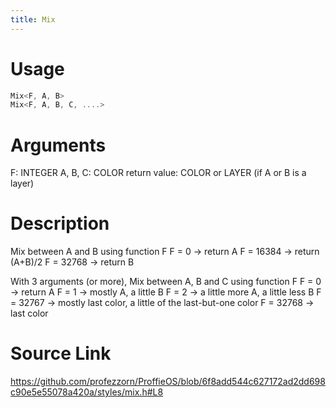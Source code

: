 ```yaml
---
title: Mix
---
```


# Usage
```cpp
Mix<F, A, B>
Mix<F, A, B, C, ....>
```

# Arguments
F: INTEGER
A, B, C: COLOR
return value: COLOR or LAYER (if A or B is a layer)

# Description

Mix between A and B using function F
F = 0 -> return A
F = 16384 -> return (A+B)/2
F = 32768 -> return B

With 3 arguments (or more), Mix between A, B and C using function F
F = 0 -> return A
F = 1 -> mostly A, a little B
F = 2 -> a little more A, a little less B
F = 32767 -> mostly last color, a little of the last-but-one color
F = 32768 -> last color

# Source Link
https://github.com/profezzorn/ProffieOS/blob/6f8add544c627172ad2dd698c90e5e55078a420a/styles/mix.h#L8
